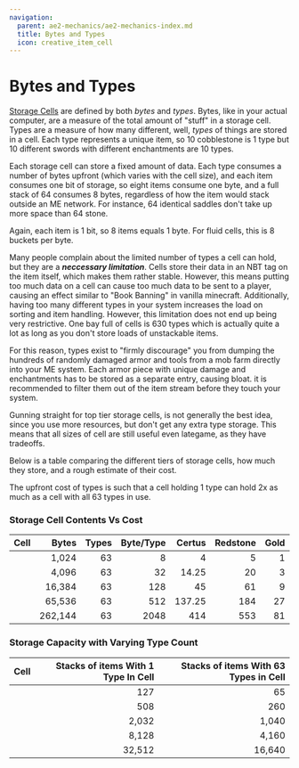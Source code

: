 ```yaml
---
navigation:
  parent: ae2-mechanics/ae2-mechanics-index.md
  title: Bytes and Types
  icon: creative_item_cell
---
```

# Bytes and Types

[Storage Cells](../items-blocks-machines/storage_cells.md) are defined by both *bytes* and *types*. Bytes, like in 
your actual computer, are a measure of the total amount of "stuff" in a storage cell. Types are a measure of how many different,
well, *types* of things are stored in a cell. Each type represents a unique item, so 10 cobblestone is 1 type but 10 different
swords with different enchantments are 10 types.

Each storage cell can store a fixed amount
of data. Each type consumes a number of bytes upfront (which varies with the cell
size), and each item consumes one bit of storage, so eight items consume one
byte, and a full stack of 64 consumes 8 bytes, regardless of how the item
would stack outside an ME network. For instance, 64 identical saddles don't
take up more space than 64 stone.

Again, each item is 1 bit, so 8 items equals 1 byte. For fluid cells, this is 8 buckets per byte.

Many people complain about the limited number of types a cell can hold, but they are a ***neccessary limitation***.
Cells store their data in an NBT tag on the item itself, which makes them rather stable. However, this means putting too much
data on a cell can cause too much data to be sent to a player, causing an effect similar to "Book Banning" in vanilla minecraft.
Additionally, having too many different types in your system increases the load on sorting and item handling. However, this
limitation does not end up being very restrictive. One <ItemLink id="drive" /> bay full of cells is 630 types which is actually
quite a lot as long as you don't store loads of unstackable items.

For this reason, types exist to "firmly discourage" you from dumping the hundreds of randomly damaged armor and tools from
a mob farm directly into your ME system. Each armor piece with unique damage and enchantments has to be stored as a separate entry,
causing bloat. it is recommended to filter them out of the item stream before they touch your system.

Gunning straight for top tier storage cells, is not generally the best idea,
since you use more resources, but don't get any extra type storage. This means that all sizes of cell are still useful even
lategame, as they have tradeoffs.

Below is a table comparing the different tiers of storage cells, how much they store, and
a rough estimate of their cost.

The upfront cost of types is such that a cell holding 1 type can hold 2x as much as a cell with all 63 types in use.

### Storage Cell Contents Vs Cost

| Cell                                     |   Bytes | Types | Byte/Type | Certus | Redstone | Gold | Glowstone |
|------------------------------------------|--------:|------:|----------:|-------:|---------:|-----:|----------:|
| <ItemLink id="item_storage_cell_1k" />   |   1,024 |    63 |         8 |      4 |        5 |    1 |         0 |
| <ItemLink id="item_storage_cell_4k" />   |   4,096 |    63 |        32 |  14.25 |       20 |    3 |         0 |
| <ItemLink id="item_storage_cell_16k" />  |  16,384 |    63 |       128 |     45 |       61 |    9 |         4 |
| <ItemLink id="item_storage_cell_64k" />  |  65,536 |    63 |       512 | 137.25 |      184 |   27 |        16 |
| <ItemLink id="item_storage_cell_256k" /> | 262,144 |    63 |      2048 |    414 |      553 |   81 |        48 |

### Storage Capacity with Varying Type Count

| Cell                                     | Stacks of items With 1 Type In Cell | Stacks of items With 63 Types in Cell |
|------------------------------------------|------------------------------------:|--------------------------------------:|
| <ItemLink id="item_storage_cell_1k" />   |                                 127 |                                    65 |
| <ItemLink id="item_storage_cell_4k" />   |                                 508 |                                   260 |
| <ItemLink id="item_storage_cell_16k" />  |                               2,032 |                                 1,040 |
| <ItemLink id="item_storage_cell_64k" />  |                               8,128 |                                 4,160 |
| <ItemLink id="item_storage_cell_256k" /> |                              32,512 |                                16,640 |

